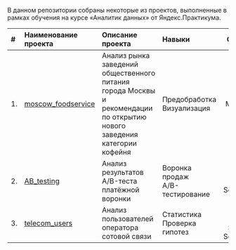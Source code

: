 В данном репозитории собраны некоторые из проектов, выполненные в рамках обучения на курсе «Аналитик данных» от Яндекс.Практикума.

| # | Наименование <br> проекта      | Описание <br> проекта   | Навыки                 | Стек                 | Статус <br> проекта     |
| :--------| :------------------------ | :--------------------------- |:------------------------|:-----------------------------:|:---------------------|
| 1. | [moscow_foodservice](https://github.com/nadyakonst/DA_Projects_Yandex/tree/main/moscow_foodservice) |Анализ рынка заведений общественного <br> питания города Москвы и рекомендации <br> по открытию нового заведения <br> категории кофейня | Предобработка <br> Визуализация   | Python  <br> Pandas <br> Matplotlib <br> Plotly <br> Folium| Completed |
| 2. | [AB_testing](https://github.com/nadyakonst/DA_Projects_Yandex/tree/main/AB_testing) |Анализ результатов A/B-теста <br> платёжной воронки | Воронка продаж <br> A/B-тестирование | Python  <br> Pandas <br> Scipy.Stats| Completed |
| 3. | [telecom_users](https://github.com/nadyakonst/DA_Projects_Yandex/tree/main/telecom_users) |Анализ пользователей оператора <br> сотовой связи  | Статистика <br> Проверка гипотез  |  Python  <br> Pandas <br> Seaborn <br> Scipy.Stats| Completed |
